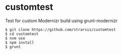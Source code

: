 # customtest
Test for custom Modernizr build using grunt-modernizr

````
$ git clone https://github.com/strarsis/customtest
$ cd customtest
$ nvm use
$ npm install
$ grunt
````

